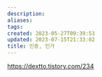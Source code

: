 ```yaml
---
description:
aliases: 
tags: 
created: 2023-05-27T09:39:53
updated: 2023-07-15T21:33:02
title: 인증, 인가
---
```

https://dextto.tistory.com/234
